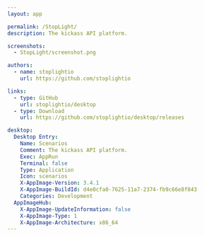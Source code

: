 ```yaml
---
layout: app

permalink: /StopLight/
description: The kickass API platform.

screenshots:
  - StopLight/screenshot.png

authors:
  - name: stoplightio
    url: https://github.com/stoplightio

links:
  - type: GitHub
    url: stoplightio/desktop
  - type: Download
    url: https://github.com/stoplightio/desktop/releases

desktop:
  Desktop Entry:
    Name: Scenarios
    Comment: The kickass API platform.
    Exec: AppRun
    Terminal: false
    Type: Application
    Icon: scenarios
    X-AppImage-Version: 3.4.1
    X-AppImage-BuildId: d4e0cfa0-7625-11a7-2374-fb9c66e8f843
    Categories: Development
  AppImageHub:
    X-AppImage-UpdateInformation: false
    X-AppImage-Type: 1
    X-AppImage-Architecture: x86_64
---
```

